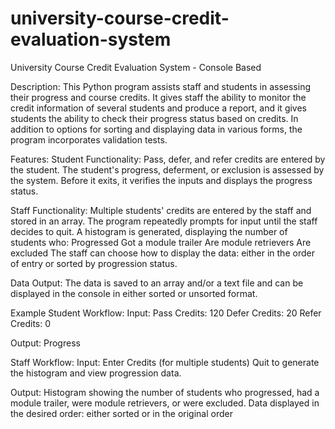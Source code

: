 # university-course-credit-evaluation-system
University Course Credit Evaluation System - Console Based

Description: This Python program assists staff and students in assessing their progress and course credits. It gives staff the ability to monitor the credit information of several students and produce a report, and it gives students the ability to check their progress status based on credits. In addition to options for sorting and displaying data in various forms, the program incorporates validation tests.

Features: 
Student Functionality: Pass, defer, and refer credits are entered by the student. The student's progress, deferment, or exclusion is assessed by the system. Before it exits, it verifies the inputs and displays the progress status.

Staff Functionality: Multiple students' credits are entered by the staff and stored in an array. The program repeatedly prompts for input until the staff decides to quit.
A histogram is generated, displaying the number of students who: Progressed Got a module trailer Are module retrievers Are excluded The staff can choose how to display the data: either in the order of entry or sorted by progression status.

Data Output:
The data is saved to an array and/or a text file and can be displayed in the console in either sorted or unsorted format.

Example
Student Workflow: Input: Pass Credits: 120 Defer Credits: 20 Refer Credits: 0

Output: Progress

Staff Workflow: Input: Enter Credits (for multiple students) Quit to generate the histogram and view progression data.

Output: Histogram showing the number of students who progressed, had a module trailer, were module retrievers, or were excluded. Data displayed in the desired order: either sorted or in the original order
